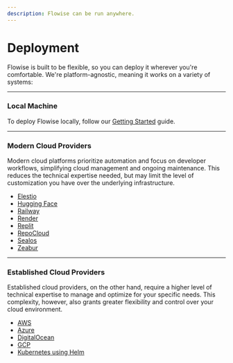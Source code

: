 ```yaml
---
description: Flowise can be run anywhere.
---
```


# Deployment

Flowise is built to be flexible, so you can deploy it wherever you're comfortable. We're platform-agnostic, meaning it works on a variety of systems:

***

### Local Machine

To deploy Flowise locally, follow our [Getting Started](../../getting-started/) guide.

***

### **Modern Cloud Providers**

Modern cloud platforms prioritize automation and focus on developer workflows, simplifying cloud management and ongoing maintenance. This reduces the technical expertise needed, but may limit the level of customization you have over the underlying infrastructure.

* [Elestio](https://elest.io/open-source/flowiseai)
* [Hugging Face](hugging-face.md)
* [Railway](railway.md)
* [Render](render.md)
* [Replit](replit.md)
* [RepoCloud](https://repocloud.io/details/?app\_id=29)
* [Sealos](sealos.md)
* [Zeabur](zeabur.md)

***

### Established Cloud Providers

Established cloud providers, on the other hand, require a higher level of technical expertise to manage and optimize for your specific needs. This complexity, however, also grants greater flexibility and control over your cloud environment.

* [AWS](aws.md)
* [Azure](azure.md)
* [DigitalOcean](digital-ocean.md)
* [GCP](gcp.md)
* [Kubernetes using Helm](https://artifacthub.io/packages/helm/cowboysysop/flowise)
